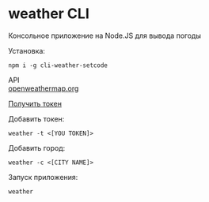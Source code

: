 # weather CLI

Консольное приложение на Node.JS для вывода погоды

Установка:

```shell
npm i -g cli-weather-setcode
```
API  
[openweathermap.org](https://home.openweathermap.org) 

[Получить токен](https://home.openweathermap.org/api_keys)

Добавить токен:
```shell
weather -t <[YOU TOKEN]>
```

Добавить город:
```shell
weather -с <[CITY NAME]>
```

Запуск приложения:
```shell
weather
```
